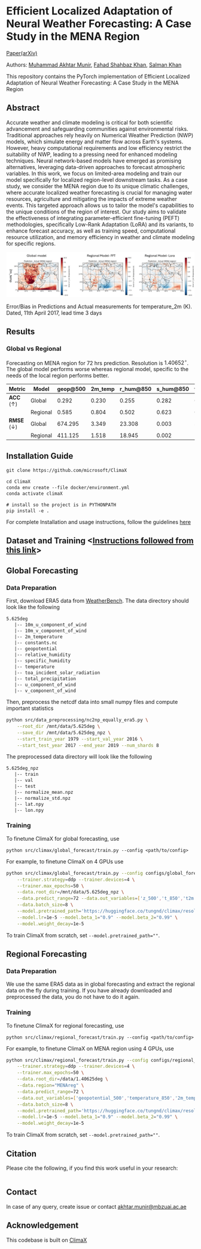 # Efficient Localized Adaptation of Neural Weather Forecasting: A Case Study in the MENA Region 

[Paper(arXiv)](TBA)

Authors: [Muhammad Akhtar Munir](https://scholar.google.com.pk/citations?user=sT-epZAAAAAJ&hl=en), [Fahad Shahbaz Khan](https://scholar.google.es/citations?user=zvaeYnUAAAAJ&hl=en), [Salman Khan](https://salman-h-khan.github.io/)

This repository contains the PyTorch implementation of Efficient Localized Adaptation of Neural Weather Forecasting: A Case Study in the MENA Region

## Abstract
Accurate weather and climate modeling is critical for both scientific advancement and safeguarding communities against environmental risks. Traditional approaches rely heavily on Numerical Weather Prediction (NWP) models, which simulate energy and matter flow across Earth's systems. However, heavy computational requirements and low efficiency restrict the suitability of NWP, leading to a pressing need for enhanced modeling techniques. Neural network-based models have emerged as promising alternatives, leveraging data-driven approaches to forecast atmospheric variables. In this work, we focus on limited-area modeling and train our model specifically for localized region-level downstream tasks. As a case study, we consider the MENA region due to its unique climatic challenges, where accurate localized weather forecasting is crucial for managing water resources, agriculture and mitigating the impacts of extreme weather events. This targeted approach allows us to tailor the model's capabilities to the unique conditions of the region of interest. Our study aims to validate the effectiveness of integrating parameter-efficient fine-tuning (PEFT) methodologies, specifically Low-Rank Adaptation (LoRA) and its variants, to enhance forecast accuracy, as well as training speed, computational resource utilization, and memory efficiency in weather and climate modeling for specific regions.

![alt text](ClimaX_vis_mena.png)

Error/Bias in Predictions and Actual measurements for temperature\_2m (K). Dated, 11th April 2017, lead time 3 days

## Results

### Global vs Regional
Forecasting on MENA region for 72 hrs prediction. Resolution is $1.40652^\circ$. The global model performs worse whereas regional model, specific to the needs of the local region performs better.

| **Metric**                       | **Model**  | **geop@500** | **2m_temp** | **r_hum@850** | **s_hum@850** | **temp@850** | **10m_u_wind** | **10m_v_wind** |
|----------------------------------|------------|---------------|--------------|----------------|---------------|---------------|-----------------|-----------------|
| **ACC** (↑)                      | Global     | 0.292         | 0.230        | 0.255          | 0.282         | 0.246         | 0.287           | 0.238           |
|                                  | Regional   | 0.585         | 0.804        | 0.502          | 0.623         | 0.620         | 0.570           | 0.517           |
| **RMSE** (↓)                     | Global     | 674.295       | 3.349        | 23.308         | 0.003         | 3.561         | 3.733           | 4.162           |
|                                  | Regional   | 411.125       | 1.518        | 18.945         | 0.002         | 2.366         | 2.931           | 3.219           |

## Installation Guide


```
git clone https://github.com/microsoft/ClimaX
```

```
cd ClimaX
conda env create --file docker/environment.yml
conda activate climaX
```

```
# install so the project is in PYTHONPATH
pip install -e .
```

For complete Installation and usage instructions, follow the guidelines [here](https://github.com/microsoft/ClimaX/blob/main/docs/usage.md)


## Dataset and Training <[Instructions followed from this link](https://github.com/microsoft/ClimaX/blob/main/docs/usage.md)>

## Global Forecasting

### Data Preparation

First, download ERA5 data from [WeatherBench](https://dataserv.ub.tum.de/index.php/s/m1524895). The data directory should look like the following
```
5.625deg
   |-- 10m_u_component_of_wind
   |-- 10m_v_component_of_wind
   |-- 2m_temperature
   |-- constants.nc
   |-- geopotential
   |-- relative_humidity
   |-- specific_humidity
   |-- temperature
   |-- toa_incident_solar_radiation
   |-- total_precipitation
   |-- u_component_of_wind
   |-- v_component_of_wind
```

Then, preprocess the netcdf data into small numpy files and compute important statistics
```bash
python src/data_preprocessing/nc2np_equally_era5.py \
    --root_dir /mnt/data/5.625deg \
    --save_dir /mnt/data/5.625deg_npz \
    --start_train_year 1979 --start_val_year 2016 \
    --start_test_year 2017 --end_year 2019 --num_shards 8
```

The preprocessed data directory will look like the following
```
5.625deg_npz
   |-- train
   |-- val
   |-- test
   |-- normalize_mean.npz
   |-- normalize_std.npz
   |-- lat.npy
   |-- lon.npy
```

### Training

To finetune ClimaX for global forecasting, use
```
python src/climax/global_forecast/train.py --config <path/to/config>
```
For example, to finetune ClimaX on 4 GPUs use
```bash
python src/climax/global_forecast/train.py --config configs/global_forecast_climax.yaml \
    --trainer.strategy=ddp --trainer.devices=4 \
    --trainer.max_epochs=50 \
    --data.root_dir=/mnt/data/5.625deg_npz \
    --data.predict_range=72 --data.out_variables=['z_500','t_850','t2m'] \
    --data.batch_size=8 \
    --model.pretrained_path='https://huggingface.co/tungnd/climax/resolve/main/5.625deg.ckpt' \
    --model.lr=1e-5 --model.beta_1="0.9" --model.beta_2="0.99" \
    --model.weight_decay=1e-5
```
To train ClimaX from scratch, set `--model.pretrained_path=""`.

## Regional Forecasting

### Data Preparation

We use the same ERA5 data as in global forecasting and extract the regional data on the fly during training. If you have already downloaded and preprocessed the data, you do not have to do it again.

### Training

To finetune ClimaX for regional forecasting, use
```
python src/climax/regional_forecast/train.py --config <path/to/config>
```
For example, to finetune ClimaX on MENA region using 4 GPUs, use
```bash
python src/climax/regional_forecast/train.py --config configs/regional_forecast_climax.yaml \
    --trainer.strategy=ddp --trainer.devices=4 \
    --trainer.max_epochs=50 \
    --data.root_dir=/data/1.40625deg \
    --data.region="MENAreg" \
    --data.predict_range=72 \
    --data.out_variables=['geopotential_500','temperature_850','2m_temperature','10m_u_component_of_wind','10m_v_component_of_wind','relative_humidity_850','specific_humidity_850'] \
    --data.batch_size=8 \
    --model.pretrained_path='https://huggingface.co/tungnd/climax/resolve/main/1.40625deg.ckpt' \
    --model.lr=1e-5 --model.beta_1="0.9" --model.beta_2="0.99" \
    --model.weight_decay=1e-5 
```
To train ClimaX from scratch, set `--model.pretrained_path=""`.


## Citation

Please cite the following, if you find this work useful in your research:

```bibtex

```

## Contact
In case of any query, create issue or contact akhtar.munir@mbzuai.ac.ae 

## Acknowledgement
This codebase is built on <a href="https://github.com/microsoft/ClimaX">ClimaX</a>


